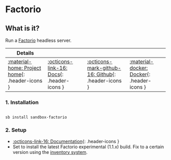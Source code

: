 # Factorio

## What is it?

Run a [Factorio](https://www.factorio.com) headless server. 

| Details     |             |             |             |
|-------------|-------------|-------------|-------------|
| [:material-home: Project home](https://www.factorio.com){: .header-icons } | [:octicons-link-16: Docs](https://wiki.factorio.com/Multiplayer){: .header-icons } | [:octicons-mark-github-16: Github](https://github.com/goofball222/factorio){: .header-icons } | [:material-docker: Docker](https://hub.docker.com/r/goofball222/factorio){: .header-icons }|

### 1. Installation

``` shell

sb install sandbox-factorio

```

### 2. Setup

- [:octicons-link-16: Documentation](https://wiki.factorio.com/Multiplayer){: .header-icons }
- Set to install the latest Factorio experimental (1.1.x) build. Fix to a certain version using the [inventory system](../../saltbox/inventory/index.md).